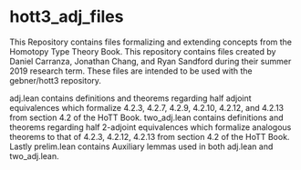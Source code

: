 # hott3_adj_files
This Repository contains files formalizing and extending concepts from the Homotopy Type Theory Book.
This repository contains files created by Daniel Carranza, Jonathan Chang, and Ryan Sandford
during their summer 2019 research term. These files are intended to be used with the gebner/hott3 repository.

adj.lean contains definitions and theorems regarding half adjoint equivalences which formalize 
4.2.3, 4.2.7, 4.2.9, 4.2.10, 4.2.12, and 4.2.13 from section 4.2 of the HoTT Book.
two_adj.lean contains definitions and theorems regarding half 2-adjoint equivalences which formalize analogous 
theorems to that of 4.2.3, 4.2.12, 4.2.13 from section 4.2 of the HoTT Book.
Lastly prelim.lean contains Auxiliary lemmas used in both adj.lean and two_adj.lean.
